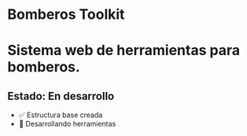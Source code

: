 # Bomberos Toolkit

# Sistema web de herramientas para bomberos.

## Estado: En desarrollo

* ✅ Estructura base creada
* 🔄 Desarrollando herramientas
